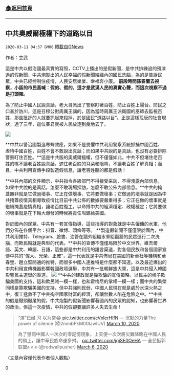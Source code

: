 ###  [:house:返回首頁](https://github.com/ourhimalayas/txt)
---

## 中共奧威爾極權下的道路以目
`2020-03-11 04:37 GM06` [轉載自GNews](https://gnews.org/zh-hant/138555/)

作者：立武

這是中共以假治國最真實的寫照，CCTV上播出的是假新聞，是中共排練過的預演過的假新聞，中共炮製出的人民幸福的假新聞給牆內的國民洗腦，為的是告訴民眾，中共已經控制住疫情，人民安居樂業、幸福奔小康。 **前段時間孫春蘭去視察，小區的市民高喊：假的、假的，這才是武漢人民的真實心聲，而這次視察不過是打頭陣。**

為了防止中國人民說真話，老大哥派出了警察盯著百姓，防止百姓上陽台。防民之口甚於防川，這是召穆公對周厲王講的，因為當時周厲王派衛國的巫師去監視百姓，那些批評的人就要抓起來殺掉，於是國民“道路以目”。正是這樣荒唐的社會現狀，過了三年，這位暴君就被人民放逐到彘地去了。

![](https://s3-ap-northeast-1.amazonaws.com/news.guo.offload.media/wp-content/uploads/2020/03/11043237/1-53.png)

**中共以警治國製造寒蟬效應，如果不是畏懼中共利用警察系統抓捕中國百姓、虐待中國百姓，百姓不會不敢說出真話；而如果中共說的是真話，也沒有必要排除警察盯住百姓。**這是中共版的奧威爾極權，但不僅僅如此，中共不但堵住老百姓的嘴不讓老百姓說真話，遮住老百姓的耳朵和眼睛，不讓老百姓了解真相；而且，中共利用宣傳手段製造假信息，讓老百姓聽的都是假話！

**中共內部的文件顯示，中共指令各級部門不得接受采訪、不得洩露內部信息，如果中共說的是真話，怎麼不敢現場採訪，怎麼不敢公佈內部信息。**中共的掩蓋無非就是它做過壞事、它正在做壞事、它將要做壞事；它做過的壞事就是因為中共掩蓋疫情真相導致疫情比目前中共公佈的數據要嚴重得多；它正在做的壞事就是繼續掩蓋疫情真相，讓老百姓復工，以命搏中共的經濟穩定、政權穩定；它將要做的壞事就是在下輪大爆發的時候將責任甩鍋給美國。

對於國內的民眾，中共有一套宣傳指導，這些指導的對象就是中共僱傭的水軍，他們分佈在各個平台：抖音、微博、頭條等等。 **製造假新聞不僅僅限於國內，中共利用推特、Telegram、臉書、油管在牆外組織水軍給翻牆的民眾進行二次洗腦，而欺民賊就是典型的代表。**中共的宣傳不僅僅局限於中文世界，維吾爾語、英文、韓語、日語，這些都是中共利用的語言渠道，對各個民族和各個國家宣傳中共的“偉大、光榮、正確”，這一代表就是中共佈局在美國的新華社等機構和華春瑩、趙立堅開通的推特，而很多中國人連推特是什麼都不知道。以及最近爆出的中共利用宣傳機器影響韓國政壇選舉，中共有一批朝鮮族大軍，這是中共侵入韓國影響民主選舉的渠道。
![](https://s3-ap-northeast-1.amazonaws.com/news.guo.offload.media/wp-content/uploads/2020/03/11043314/2-20.jpg)
**中共的建政就是靠欺騙的宣傳策略，以民主的幌子欺騙美國的支持，這和欺民賊一模一樣，也和霍梅尼的掌權一模一樣；而中共的繁榮同樣是靠欺騙美國的支持，但中共強則民弱，中國人民現在就是處於水深火熱之中，復工拯救不了中共掏空國家財富的經濟，卻讓無數人陷在危險之中。**中共的假是徹頭徹尾的假，中共炮製的假新聞影響著國內的民眾的認知，也影響著世界的政治，但這一次疫情，中共的假卻要讓許多人失去生命！

> “演”已经 习 以为常😂 [pic.twitter.com/cVxIerHIfN](https://t.co/cVxIerHIfN)
> — 沉默的力量The power of silence (@2mmbPkM00IJwIUV) [March 10, 2020](https://twitter.com/2mmbPkM00IJwIUV/status/1237345193629585409?ref_src=twsrc%5Etfw)

> 為了懲罰中國人一次次的零記憶現象，上天便一次次將災難降臨在中國人民的頭上，讓中華民族命運多舛。 [pic.twitter.com/jgiSE0OeHA](https://t.co/jgiSE0OeHA)
> — 全民挺郭联盟✊️ ✊️ ✊️ (@redwallpusher) [March 6, 2020](https://twitter.com/redwallpusher/status/1236006862815760384?ref_src=twsrc%5Etfw)

（文章內容僅代表作者個人觀點）

0

